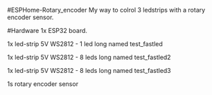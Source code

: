 #ESPHome-Rotary_encoder
My way to colrol 3 ledstrips with a rotary encoder sensor.

#Hardware
1x ESP32 board.

1x led-strip 5V WS2812 - 1 led long named test_fastled

1x led-strip 5V WS2812 - 8 leds long named test_fastled2

1x led-strip 5V WS2812 - 8 leds long named test_fastled3

1s rotary encoder sensor
